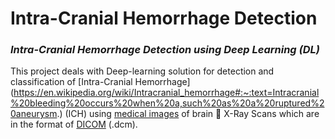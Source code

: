 # **Intra-Cranial Hemorrhage Detection**
### *Intra-Cranial Hemorrhage Detection using Deep Learning (DL)*

This project deals with Deep-learning solution for detection and classification of [Intra-Cranial Hemorrhage] (https://en.wikipedia.org/wiki/Intracranial_hemorrhage#:~:text=Intracranial%20bleeding%20occurs%20when%20a,such%20as%20a%20ruptured%20aneurysm.) (ICH) using [medical images](https://en.wikipedia.org/wiki/Medical_imaging) of brain 🧠 X-Ray Scans which are in the format of [DICOM](https://www.dicomstandard.org/) (.dcm). 
